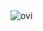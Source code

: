 
<img src="https://github-readme-stats.vercel.app/api/top-langs?username=MatInGit&show_icons=true&locale=en&layout=compact&theme=chartreuse-dark" alt="ovi" />
